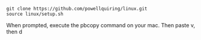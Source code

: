 ```
git clone https://github.com/powellquiring/linux.git
source linux/setup.sh
```

When prompted, execute the pbcopy command on your mac.  Then paste <command>v, then <control>d



